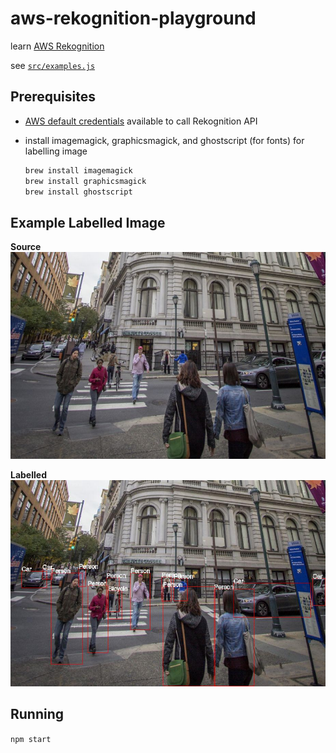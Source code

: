 # aws-rekognition-playground

learn [AWS Rekognition](https://docs.aws.amazon.com/rekognition/)

see [`src/examples.js`](src/examples.js)

## Prerequisites

* [AWS default credentials](https://docs.aws.amazon.com/sdk-for-java/v1/developer-guide/credentials.html) available to call Rekognition API
* install imagemagick, graphicsmagick, and ghostscript (for fonts) for labelling image

    ```sh
    brew install imagemagick
    brew install graphicsmagick
    brew install ghostscript
    ```

## Example Labelled Image

**Source**
![](assets/images/city-street.jpg)

**Labelled**
![](assets/images/city-street.jpg-labelled.jpg)


## Running

`npm start`